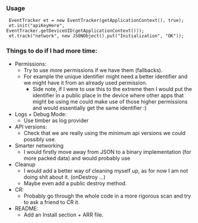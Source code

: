 
### Usage
     EventTracker et = new EventTracker(getApplicationContext(), true);
     et.init("apiKeyHere", EventTracker.getDeviceUID(getApplicationContext()));
     et.track("network", new JSONObject().put("Initialization", "OK"));


### Things to do if I had more time:
- Permissions:
    * Try to use more permissions if we have them (fallbacks).
    * For example the unique identifier might need a better identifier and we might have it
    from an already used permission.
        * Side note, if I were to use this to the extreme then I would put the identifier in a
            public place in the device where other apps that might be using me could make use of
            those higher permissions and would essentially get the same identifier :)
- Logs + Debug Mode:
    * Use timber as log provider
- API versions:
    * Check that we are really using the minimum api versions we could possibly use.
- Smarter networking
    * I would firstly move away from JSON to a binary implementation (for more packed data) and
    would probably use
- Cleanup
    * I would add a better way of cleaning myself up, as for now I am not doing shit about it.
    (onDestroy ...)
    * Maybe even add a public destroy method.
- CR:
    * Probably go through the whole code in a more rigorous scan and try to ask a friend to CR it.
- README:
    * Add an Install section + ARR file.
